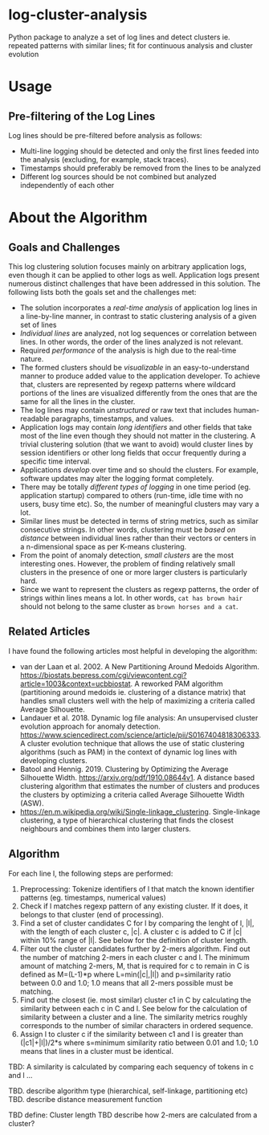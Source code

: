 # log-cluster-analysis
Python package to analyze a set of log lines and detect clusters ie. repeated patterns with similar lines; fit for continuous analysis and cluster evolution

# Usage

## Pre-filtering of the Log Lines

Log lines should be pre-filtered before analysis as follows:

* Multi-line logging should be detected and only the first lines feeded into the analysis (excluding, for example, stack traces).
* Timestamps should preferably be removed from the lines to be analyzed
* Different log sources should be not combined but analyzed independently of each other


# About the Algorithm

## Goals and Challenges

This log clustering solution focuses mainly on arbitrary application logs, even though it can be applied
to other logs as well. Application logs present numerous distinct challenges that have been addressed
in this solution. The following lists both the goals set and the challenges met:

* The solution incorporates a *real-time analysis* of application log lines in a line-by-line manner, in contrast to static clustering analysis of a given set of lines
* *Individual lines* are analyzed, not log sequences or correlation between lines. In other words, the order of the lines analyzed is not relevant.
* Required *performance* of the analysis is high due to the real-time nature.
* The formed clusters should be *visualizable* in an easy-to-understand manner to produce added value to the application developer. To achieve that, clusters are represented by regexp patterns where wildcard portions of the lines are visualized differently from the ones that are the same for all the lines in the cluster.
* The log lines may contain *unstructured* or raw text that includes human-readable paragraphs, timestamps, and values.
* Application logs may contain *long identifiers* and other fields that take most of the line even though they should not matter in the clustering. A trivial clustering solution (that we want to avoid) would cluster lines by session identifiers or other long fields that occur frequently during a specific time interval.
* Applications *develop* over time and so should the clusters. For example, software updates may alter the logging format completely.
* There may be totally *different types of logging* in one time period (eg. application startup) compared to others (run-time, idle time with no users, busy time etc). So, the number of meaningful clusters may vary a lot.
* Similar lines must be detected in terms of string metrics, such as similar consecutive strings. In other words, clustering must be *based on distance* between individual lines rather than their vectors or centers in a n-dimensional space as per K-means clustering.
* From the point of anomaly detection, *small clusters* are the most interesting ones. However, the problem of finding relatively small clusters in the presence of one or more larger clusters is particularly hard.
* Since we want to represent the clusters as regexp patterns, the order of strings within lines means a lot. In other words, `cat has brown hair` should not belong to the same cluster as `brown horses and a cat`.

## Related Articles

I have found the following articles most helpful in developing the algorithm:

* van der Laan et al. 2002. A New Partitioning Around Medoids
Algorithm. https://biostats.bepress.com/cgi/viewcontent.cgi?article=1003&context=ucbbiostat. A reworked PAM algorithm (partitioning around medoids ie. clustering of a distance matrix) that handles small clusters well with the help of maximizing a criteria called Average Silhouette.
* Landauer et al. 2018. Dynamic log file analysis: An unsupervised cluster evolution approach for anomaly detection. https://www.sciencedirect.com/science/article/pii/S0167404818306333. A cluster evolution technique that allows the use of static clustering algorithms (such as PAM) in the context of dynamic log lines with developing clusters.
* Batool and Hennig. 2019. Clustering by Optimizing the Average Silhouette Width. https://arxiv.org/pdf/1910.08644v1. A distance based clustering algorithm that estimates the number of clusters and produces the clusters by optimizing a criteria called Average Silhouette Width (ASW).
* https://en.m.wikipedia.org/wiki/Single-linkage_clustering. Single-linkage clustering, a type of hierarchical clustering that finds the closest neighbours and combines them into larger clusters.

## Algorithm 

For each line l, the following steps are performed:

1. Preprocessing: Tokenize identifiers of l that match the known identifier patterns (eg. timestamps, numerical values)
2. Check if l matches regexp pattern of any existing cluster. If it does, it belongs to that cluster (end of processing).
3. Find a set of cluster candidates C for l by comparing the lenght of l, |l|, with the length of each cluster c, |c|. A cluster c is added to C if |c| within 10% range of |l|. See below for the definition of cluster length.
4. Filter out the cluster candidates further by 2-mers algorithm. Find out the number of matching 2-mers in each cluster c and l. The minimum amount of matching 2-mers, M, that is required for c to remain in C is defined as M=(L-1)*p where L=min(|c|,|l|) and p=similarity ratio between 0.0 and 1.0; 1.0 means that all 2-mers possible must be matching.
5. Find out the closest (ie. most similar) cluster c1 in C by calculating the similarity between each c in C and l. See below for the calculation of similarity between a cluster and a line. The similarity metrics roughly corresponds to the number of similar characters in ordered sequence.
6. Assign l to cluster c if the similarity between c1 and l is greater than (|c1|+|l|)/2*s where s=minimum similarity ratio between 0.01 and 1.0; 1.0 means that lines in a cluster must be identical.

TBD: A similarity is  calculated by comparing each sequency of tokens in c and l ...

TBD. describe algorithm type (hierarchical, self-linkage, partitioning etc)
TBD. describe distance measurement function

TBD define: Cluster length
TBD describe how 2-mers are calculated from a cluster?

